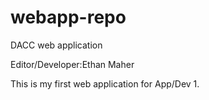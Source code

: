 # webapp-repo
DACC web application

Editor/Developer:Ethan Maher

This is my first web application for App/Dev 1.
